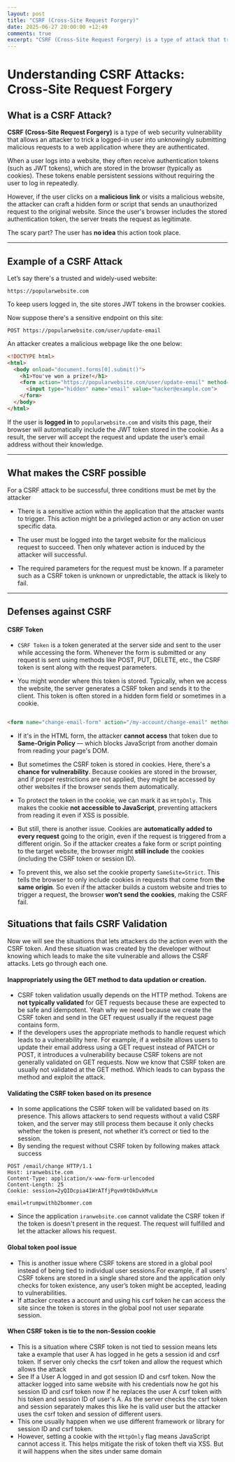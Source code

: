 ```yaml
---
layout: post
title: "CSRF (Cross-Site Request Forgery)"
date: 2025-06-27 20:00:00 +12:49
comments: true
excerpt: "CSRF (Cross-Site Request Forgery) is a type of attack that tricks a logged-in user into making unintended requests. Let's explore how it works and how to defend against it."
---
```


# Understanding CSRF Attacks: Cross-Site Request Forgery

## What is a CSRF Attack?

**CSRF (Cross-Site Request Forgery)** is a type of web security vulnerability that allows an attacker to trick a logged-in user into unknowingly submitting malicious requests to a web application where they are authenticated.

When a user logs into a website, they often receive authentication tokens (such as JWT tokens), which are stored in the browser (typically as cookies). These tokens enable persistent sessions without requiring the user to log in repeatedly.

However, if the user clicks on a **malicious link** or visits a malicious website, the attacker can craft a hidden form or script that sends an unauthorized request to the original website. Since the user's browser includes the stored authentication token, the server treats the request as legitimate.

The scary part? The user has **no idea** this action took place.

---

## Example of a CSRF Attack

Let’s say there's a trusted and widely-used website:

```
https://popularwebsite.com
```

To keep users logged in, the site stores JWT tokens in the browser cookies.

Now suppose there's a sensitive endpoint on this site:

```
POST https://popularwebsite.com/user/update-email
```

An attacker creates a malicious webpage like the one below:

```html
<!DOCTYPE html>
<html>
  <body onload="document.forms[0].submit()">
    <h1>You've won a prize!</h1>
    <form action="https://popularwebsite.com/user/update-email" method="POST">
      <input type="hidden" name="email" value="hacker@example.com">
    </form>
  </body>
</html>
```

If the user is **logged in** to `popularwebsite.com` and visits this page, their browser will automatically include the JWT token stored in the cookie. As a result, the server will accept the request and update the user’s email address without their knowledge.

---

## What makes the CSRF possible

For a CSRF attack to be successful, three conditions must be met by the attacker

- There is a sensitive action within the application that the attacker wants to trigger. This action might be a privileged action or any action on user specific data.
    
- The user must be logged into the target website for the malicious request to succeed. Then only whatever action is induced by the attacker will successful.
    
- The required parameters for the request must be known. If a parameter such as a CSRF token is unknown or unpredictable, the attack is likely to fail.

---

## Defenses against CSRF 


#### CSRF Token

- `CSRF Token` is a token generated at the server side and sent to the user while accessing the form. Whenever the form is submitted or any request is sent using methods like POST, PUT, DELETE, etc., the CSRF token is sent along with the request parameters.
    
- You might wonder where this token is stored. Typically, when we access the website, the server generates a CSRF token and sends it to the client. This token is often stored in a hidden form field or sometimes in a cookie.

```html

<form name="change-email-form" action="/my-account/change-email" method="POST"> <label>Email</label> <input required type="email" name="email" value="example@normal-website.com"> <input required type="hidden" name="csrf" value="50FaWgdOhi9M9wyna8taR1k3ODOR8d6u"> <button class='button' type='submit'> Update email </button> </form>

```

- If it's in the HTML form, the attacker **cannot access** that token due to **Same-Origin Policy** — which blocks JavaScript from another domain from reading your page's DOM.
    
- But sometimes the CSRF token is stored in cookies. Here, there's a **chance for vulnerability**. Because cookies are stored in the browser, and if proper restrictions are not applied, they might be accessed by other websites if the browser sends them automatically.
    
- To protect the token in the cookie, we can mark it as `HttpOnly`. This makes the cookie **not accessible to JavaScript**, preventing attackers from reading it even if XSS is possible.
    
- But still, there is another issue. Cookies are **automatically added to every request** going to the origin, even if the request is triggered from a different origin. So if the attacker creates a fake form or script pointing to the target website, the browser might **still include** the cookies (including the CSRF token or session ID).
    
- To prevent this, we also set the cookie property `SameSite=Strict`. This tells the browser to only include cookies in requests that come from **the same origin**. So even if the attacker builds a custom website and tries to trigger a request, the browser **won’t send the cookies**, making the CSRF fail.

## Situations that fails CSRF Validation

Now we will see the situations that lets attackers do the action even with the CSRF token. And these situation was created by the developer without knowing which leads to make the site vulnerable and allows the CSRF attacks. Lets go through each one.

#### Inappropriately using the GET method to data updation or creation.

- CSRF token validation usually depends on the HTTP method. Tokens are **not typically validated** for GET requests because these are expected to be safe and idempotent. Yeah why we need because we create the CSRF token and send in the GET request usually if the request page contains form.
- If the developers uses the appropriate methods to handle request which leads to a vulnerability here. For example, if a website allows users to update their email address using a GET request instead of PATCH or POST, it introduces a vulnerability because CSRF tokens are not generally validated on GET requests. Now we know that CSRF token are usually not validated at the GET method. Which leads to can bypass the method and exploit the attack.

#### Validating the CSRF token based on its presence

- In some applications the CSRF token will be validated based on its presence. This allows attackers to send requests without a valid CSRF token, and the server may still process them because it only checks whether the token is present, not whether it’s correct or tied to the session.
- By sending the request without CSRF token by following makes attack success

```
POST /email/change HTTP/1.1 
Host: iranwebsite.com 
Content-Type: application/x-www-form-urlencoded 
Content-Length: 25 
Cookie: session=2yQIDcpia41WrATfjPqvm9tOkDvkMvLm 

email=trumpwithb2bommer.com
```

- Since the application `iranwebsite.com` cannot validate the CSRF token if the token is doesn't present in the request. The request will fulfilled and let the attacker allows his request.

#### Global token pool issue

- This is another issue where CSRF tokens are stored in a global pool instead of being tied to individual user sessions.For example, if all users' CSRF tokens are stored in a single shared store and the application only checks for token existence, any user’s token might be accepted, leading to vulnerabilities.
- If attacker creates a account and using his csrf token he can access the site since the token is stores in the global pool not user separate session.

#### When CSRF token is  tie to the non-Session cookie

- This is a situation where CSRF token is not tied to session means lets take a example that user A has logged in he gets a session id and csrf token. If server only checks the csrf token and allow the request which allows the attack
- See If a User A logged in and got session ID and csrf token. Now the attacker logged into same website with his credentials now he got his session ID and csrf token now if he replaces the user A csrf token with his token and session ID of user's A. As the server checks the csrf token and session separately makes this like he is valid user but the attacker uses the csrf token and session of different users. 
- This one usually happen when we use different framework or library for session ID and csrf token.
- However, setting a cookie with the `HttpOnly` flag means JavaScript cannot access it. This helps mitigate the risk of token theft via XSS. But it will happens when the sites under same domain


